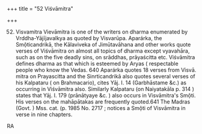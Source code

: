 +++
title = "52 Viśvāmitra"

+++

52. Visvamitra Vievāmitra is one of the writers on dharma enumerated by Vrddha-Yājījavalkya as quoted by Visvarūpa. Aparárka, the Smộticandrikā, the Kālaviveka of Jimūtavāhana and other works quote verses of Viśvāmitra on almost all topics of dharma except vyavahāra, such as on the five deadly sins, on srāddhas, prāyaścitta etc. Viśvāmitra defines dharma as that which is esteemed by Aryas ( respectable people who know the Vedas. 640 Aparárka quotes 18 verses from Visvā. mitra on Prayascitta and the Sinrticandrikā also quotes several verses of his Kalpataru ( on Brahmacario), cites Yāj. I. 14 (Garbhāstame &c.) as occurring in Viśvāmitra also. Similarly Kalpataru (on Naiyatakāla p. 314 ) states that Yāj. I. 179 (prānātyaye &c. ) also occurs in Visvāmitra's Smộti. His verses on the mahāpātakas are frequently quoted.641 The Madras (Govt. ) Mss. cat. (p. 1985 No. 2717 ; notices a Smộti of Visvāmitra in verse in nine chapters. 

RA 
